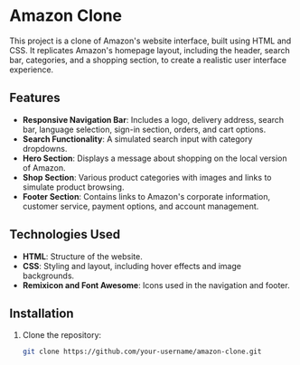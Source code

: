 # Amazon Clone

This project is a clone of Amazon's website interface, built using HTML and CSS. It replicates Amazon's homepage layout, including the header, search bar, categories, and a shopping section, to create a realistic user interface experience.

## Features

- **Responsive Navigation Bar**: Includes a logo, delivery address, search bar, language selection, sign-in section, orders, and cart options.
- **Search Functionality**: A simulated search input with category dropdowns.
- **Hero Section**: Displays a message about shopping on the local version of Amazon.
- **Shop Section**: Various product categories with images and links to simulate product browsing.
- **Footer Section**: Contains links to Amazon's corporate information, customer service, payment options, and account management.

## Technologies Used

- **HTML**: Structure of the website.
- **CSS**: Styling and layout, including hover effects and image backgrounds.
- **Remixicon and Font Awesome**: Icons used in the navigation and footer.

## Installation

1. Clone the repository:

   ```bash
   git clone https://github.com/your-username/amazon-clone.git
